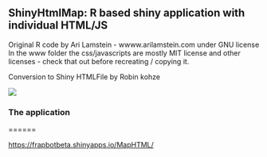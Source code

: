 ## ShinyHtmlMap: R based shiny application with individual HTML/JS

Original R code by Ari Lamstein - wwww.arilamstein.com under GNU license
In the www folder the css/javascripts are mostly MIT license and other licenses - check that out before recreating / copying it.

Conversion to Shiny HTMLFile by Robin kohze

![](http://kohze.com/images/HtmlShiny.JPG)

### The application
======

https://frapbotbeta.shinyapps.io/MapHTML/